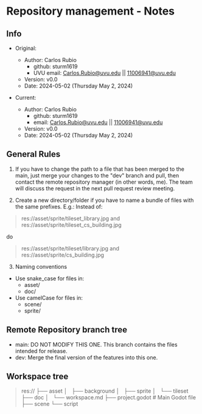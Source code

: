 # Repository management - Notes

## Info

- Original:
  - Author: Carlos Rubio
    - github: sturm1619
    - UVU email: Carlos.Rubio@uvu.edu || 11006941@uvu.edu
  - Version: v0.0
  - Date: 2024-05-02 (Thursday May 2, 2024)

- Current:
  - Author: Carlos Rubio
    - github: sturm1619
    - email:  Carlos.Rubio@uvu.edu || 11006941@uvu.edu
  - Version: v0.0
  - Date: 2024-05-02 (Thursday May 2, 2024)

## General Rules

1. If you have to change the path to a file that has been merged to the main, just merge your changes to the "dev" branch and pull, then contact the remote repository manager (in other words, me). The team will discuss the request in the next pull request review meeting.

2. Create a new directory/folder if you have to name a bundle of files with the same prefixes. E.g.: Instead of:

> res://asset/sprite/tileset_library.jpg and res://asset/sprite/tileset_cs_building.jpg

do

> res://asset/sprite/tileset/library.jpg and res://asset/sprite/cs_building.jpg

3. Naming conventions
  - Use snake_case for files in:
    - asset/
    - doc/
  - Use camelCase for files in:
    - scene/
    - sprite/

## Remote Repository branch tree

- main: DO NOT MODIFY THIS ONE. This branch contains the files intended for release.
- dev: Merge the final version of the features into this one.

## Workspace tree

> res://
> ├── asset
> │   ├── background
> │   ├── sprite
> │   └── tileset
> ├── doc
> │   └── workspace.md
> ├── project.godot                   # Main Godot file
> ├── scene
> └── script
